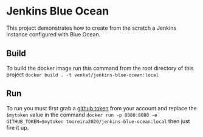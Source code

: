 # Jenkins Blue Ocean

This project demonstrates how to create from the scratch a Jenkins instance configured with Blue Ocean.

## Build
To build the docker image run this command from the root directory of this project `docker build . -t venkat/jenkins-blue-ocean:local`

## Run
To run you must first grab a [github token](https://github.com/settings/tokens) from your account and replace the `$mytoken` value in the command `docker run -p 8080:8080 -e GITHUB_TOKEN=$mytoken tmoreira2020/jenkins-blue-ocean:local` then just fire it up.

